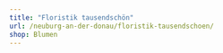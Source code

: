 ```yaml
---
title: "Floristik tausendschön"
url: /neuburg-an-der-donau/floristik-tausendschoen/
shop: Blumen
---
```

